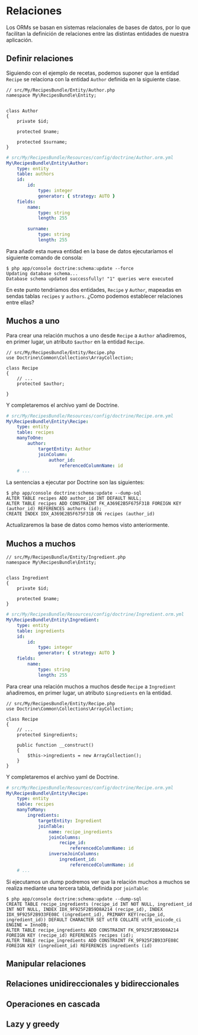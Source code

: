 # Relaciones

Los ORMs se basan en sistemas relacionales de bases de datos, por lo que facilitan la definición de relaciones entre las distintas entidades de nuestra aplicación.

## Definir relaciones

Siguiendo con el ejemplo de recetas, podemos suponer que la entidad `Recipe` se relaciona con la entidad `Author` definida en la siguiente clase.

```Author.php
// src/My/RecipesBundle/Entity/Author.php
namespace My\RecipesBundle\Entity;


class Author
{
    private $id;

    protected $name;

    protected $surname;
}
```

```Author.orm.yml
# src/My/RecipesBundle/Resources/config/doctrine/Author.orm.yml
My\RecipesBundle\Entity\Author:
    type: entity
    table: authors
    id:
        id:
            type: integer
            generator: { strategy: AUTO }
    fields:
        name:
            type: string
            length: 255

        surname:
            type: string
            length: 255
```

Para añadir esta nueva entidad en la base de datos ejecutaríamos el siguiente comando de consola:

```
$ php app/console doctrine:schema:update --force
Updating database schema...
Database schema updated successfully! "1" queries were executed
```

En este punto tendríamos dos entidades, `Recipe` y `Author`, mapeadas en sendas tablas `recipes` y `authors`. ¿Como podemos establecer relaciones entre ellas?


## Muchos a uno

Para crear una relación muchos a uno desde `Recipe` a `Author` añadiremos, en primer lugar, un atributo `$author` en la entidad `Recipe`.

```
// src/My/RecipesBundle/Entity/Recipe.php
use Doctrine\Common\Collections\ArrayCollection;

class Recipe
{
    // ...
    protected $author;

}
```

Y completaremos el archivo yaml de Doctrine.

```Recipe.orm.yml
# src/My/RecipesBundle/Resources/config/doctrine/Recipe.orm.yml
My\RecipesBundle\Entity\Recipe:
    type: entity
    table: recipes
    manyToOne:
        author:
            targetEntity: Author
            joinColumn:
                author_id:
                    referencedColumnName: id
    # ...
```

La sentencias a ejecutar por Doctrine son las siguientes:

```
$ php app/console doctrine:schema:update --dump-sql
ALTER TABLE recipes ADD author_id INT DEFAULT NULL;
ALTER TABLE recipes ADD CONSTRAINT FK_A369E2B5F675F31B FOREIGN KEY (author_id) REFERENCES authors (id);
CREATE INDEX IDX_A369E2B5F675F31B ON recipes (author_id)
```

Actualizaremos la base de datos como hemos visto anteriormente.



## Muchos a muchos


```Ingredient.php
// src/My/RecipesBundle/Entity/Ingredient.php
namespace My\RecipesBundle\Entity;


class Ingredient
{
    private $id;

    protected $name;
}
```

```Ingredient.orm.yml
# src/My/RecipesBundle/Resources/config/doctrine/Ingredient.orm.yml
My\RecipesBundle\Entity\Ingredient:
    type: entity
    table: ingredients
    id:
        id:
            type: integer
            generator: { strategy: AUTO }
    fields:
        name:
            type: string
            length: 255
```


Para crear una relación muchos a muchos desde `Recipe` a `Ingredient` añadiremos, en primer lugar, un atributo `$ingredients` en la entidad.

```
// src/My/RecipesBundle/Entity/Recipe.php
use Doctrine\Common\Collections\ArrayCollection;

class Recipe
{
    // ...
    protected $ingredients;

    public function __construct()
    {
        $this->ingredients = new ArrayCollection();
    }
}
```

Y completaremos el archivo yaml de Doctrine.

```Recipe.orm.yml
# src/My/RecipesBundle/Resources/config/doctrine/Recipe.orm.yml
My\RecipesBundle\Entity\Recipe:
    type: entity
    table: recipes
    manyToMany:
        ingredients:
            targetEntity: Ingredient
            joinTable:
                name: recipe_ingredients
                joinColumns:
                    recipe_id:
                        referencedColumnName: id
                inverseJoinColumns:
                    ingredient_id:
                        referencedColumnName: id
    # ...
```

Si ejecutamos un dump podremos ver que la relación muchos a muchos se realiza mediante una tercera tabla, definida por `joinTable`:

```
$ php app/console doctrine:schema:update --dump-sql
CREATE TABLE recipe_ingredients (recipe_id INT NOT NULL, ingredient_id INT NOT NULL, INDEX IDX_9F925F2B59D8A214 (recipe_id), INDEX IDX_9F925F2B933FE08C (ingredient_id), PRIMARY KEY(recipe_id, ingredient_id)) DEFAULT CHARACTER SET utf8 COLLATE utf8_unicode_ci ENGINE = InnoDB;
ALTER TABLE recipe_ingredients ADD CONSTRAINT FK_9F925F2B59D8A214 FOREIGN KEY (recipe_id) REFERENCES recipes (id);
ALTER TABLE recipe_ingredients ADD CONSTRAINT FK_9F925F2B933FE08C FOREIGN KEY (ingredient_id) REFERENCES ingredients (id)
```


## Manipular relaciones

## Relaciones unidireccionales y bidireccionales

## Operaciones en cascada

## Lazy y greedy

